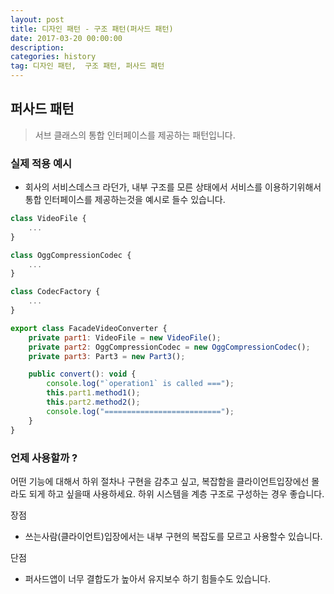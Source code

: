 ```yaml
---
layout: post
title: 디자인 패턴 - 구조 패턴(퍼사드 패턴)
date: 2017-03-20 00:00:00
description:
categories: history
tag: 디자인 패턴,  구조 패턴, 퍼사드 패턴
---
```


## 퍼사드 패턴

> 서브 클래스의 통합 인터페이스를 제공하는 패턴입니다.

### 실제 적용 예시

- 회사의 서비스데스크 라던가, 내부 구조를 모른 상태에서 서비스를 이용하기위해서 통합 인터페이스를 제공하는것을 예시로 들수 있습니다.

```jsx
class VideoFile {
    ...
}

class OggCompressionCodec {
    ...
}

class CodecFactory {
    ...
}

export class FacadeVideoConverter {
    private part1: VideoFile = new VideoFile();
    private part2: OggCompressionCodec = new OggCompressionCodec();
    private part3: Part3 = new Part3();

    public convert(): void {
        console.log("`operation1` is called ===");
        this.part1.method1();
        this.part2.method2();
        console.log("==========================");
    }
}
```

### 언제 사용할까 ?

어떤 기능에 대해서 하위 절차나 구현을 감추고 싶고, 복잡함을 클라이언트입장에선 몰라도 되게 하고 싶을때 사용하세요.
하위 시스템을 계층 구조로 구성하는 경우 좋습니다.

장점

- 쓰는사람(클라이언트)입장에서는 내부 구현의 복잡도를 모르고 사용할수 있습니다.

단점

- 퍼사드앱이 너무 결합도가 높아서 유지보수 하기 힘들수도 있습니다.
